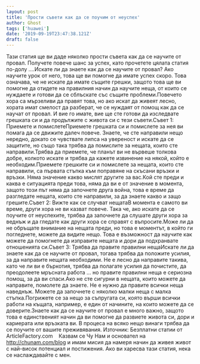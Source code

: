 ```yaml
---
layout: post
title: 'Прости съвети как да се поучим от неуспех'
author: Ghost
tags: ['huawei']
date: '2019-09-19T23:47:38.121Z'
draft: false
---
```


Тази статия ще ви даде няколко прости съвета как да се научите от провал. Получете повече шанс за успех, като прочетете цялата статия по-долу ....Искате ли да знаете как да се научите от провал? Ако научите урок от него, това ще ви помогне да имате успех скоро. Това означава, че не искате да имате същите грешки, защото това ще ви помогне да отидете на правилния начин да научите неща, от които се нуждаете и готови да се сблъскате със същите проблеми.Повечето хора са мързеливи да правят това, но ако искат да живеят лесно, хората имат смелост да разберат, че се нуждаят от помощ как да се научат от провал. И вие го имате, вие ще сте готови да изследвате грешката си и да продължите с живота си с тези съвети.Съвет 1: Приемете и помислетеПриемете грешката си и помислете за нея ви помага да се движите далеч повече. Знаете, че сте направили нещо нередно, докато се чувствате липса на увереност и искате да се защитите, но също така трябва да помислите за нещата, които сте направили.Трябва да приемете, че планът ви не вървеше толкова добре, колкото искате и трябва да кажете извинение на някой, който е необходим.Приемете грешките си и помислете за нещата, които сте направили, са първата стъпка към поправяне на скъсани връзки и връзки. Няма значение какво мислят другите за вас.Кой сте преди и каква е ситуацията преди това, няма да ви е от значение в момента, защото този път няма да започнете друга война, това е време да разгледате нещата, които сте направили, за да знаете какво и защо грешите.Съвет 2: Вижте как се случват нещатаВ момента е самото ви време, други хора не ви казват повече. Така че, ако искате да се поучите от неуспехите, трябва да започнете да слушате други хора за веднъж и да гледате как други хора се справят с въпросите.Може ли да не обръщате внимание на нещата преди, но това е моментът, в който ги погледнете, можете да видите нещо. Това е възможност да научите как можете да помогнете да изправите нещата и дори да подхранвате отношенията си.Съвет 3: Трябва да правите правилни нещаИскате ли да знаете как да се научите от провал, тогава трябва да положите усилия, за да направите нещата необходими. Не е лесно да направите такива, като че ли ви е бъркотия, трябва да полагате усилия да почистите, да преодолеете мръсната работа ... но правите правилни неща е сериозна помощ, за да ви спаси.Ако не сте сигурни в нещата, които можете да направите, помолете да знаете. Не е нужно да правите всички неща наведнъж. Можете да започнете с няколко малки неща с малка стъпка.Погрижете се за нещо за съпругата си, която върши всички работи на къщата, например, е един от начините, на които можете да се доверите.Знаете как да се научите от провал е много важно, защото това е единственият начин да ви помогне да развиете живота си, дори и кариерата или връзката ви. В процеса на всяко нещо винаги трябва да се поучите от вашите преживявания. Източник: Безплатни статии от ArticleFactory.com    Казвам се Чу Нам и основател на http://chunam.com/blog и имам мисия да намеря начин да живея живот с най-висок потенциал и постижения. Ако ви харесва тази статия, нека се наслаждавайте с мен.
